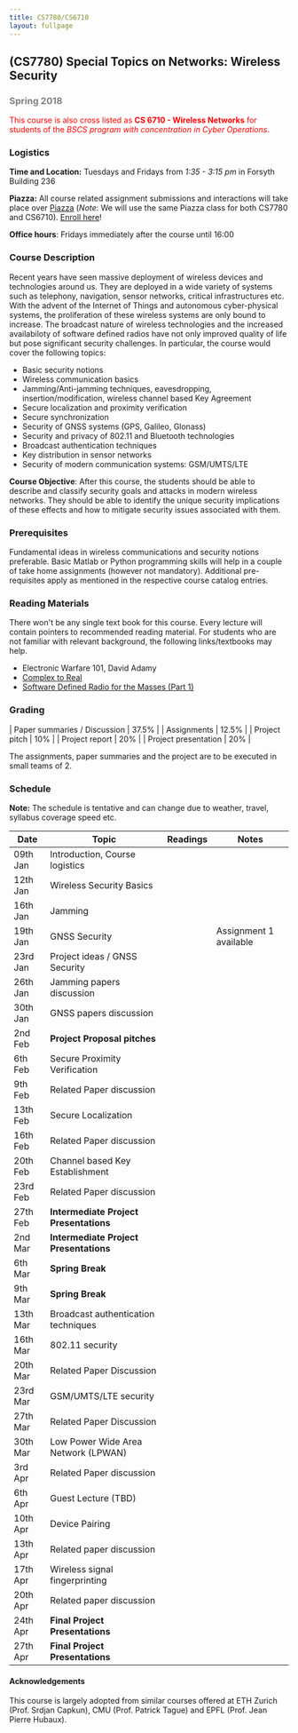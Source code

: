 ```yaml
---
title: CS7780/CS6710
layout: fullpage
---
```


## (CS7780) Special Topics on Networks: Wireless Security
### <span style="color:grey">Spring 2018</span>

<span style="color:red">This course is also cross listed as **CS 6710 - Wireless Networks** for students of the *BSCS program with concentration in Cyber Operations*. </span>

### Logistics
**Time and Location:** Tuesdays and Fridays from *1:35 - 3:15 pm* in Forsyth Building 236

**Piazza:** All course related assignment submissions and interactions will take place over [Piazza](https://piazza.com/northeastern/spring2018/cs7780/home) (*Note*: We will use the same Piazza class for both CS7780 and CS6710). [Enroll here](https://piazza.com/northeastern/spring2018/cs7780/)!

**Office hours**: Fridays immediately after the course until 16:00  

### Course Description
Recent years have seen massive deployment of wireless devices and technologies around us. They are deployed in a wide variety of systems such as telephony, navigation, sensor networks, critical infrastructures etc. With the advent of the Internet of Things and autonomous cyber-physical systems, the proliferation of these wireless systems are only bound to increase. The broadcast nature of wireless technologies and the increased availabiloty of software defined radios have not only improved quality of life but pose significant security challenges. In particular, the course would cover the following topics:

- Basic security notions
- Wireless communication basics
- Jamming/Anti-jamming techniques, eavesdropping, insertion/modification, wireless channel based Key Agreement
- Secure localization and proximity verification
- Secure synchronization 
- Security of GNSS systems  (GPS, Galileo, Glonass)
- Security and privacy of 802.11 and Bluetooth technologies
- Broadcast authentication techniques
- Key distribution in sensor networks
- Security of modern communication systems: GSM/UMTS/LTE

**Course Objective**: After this course, the students should be able to describe and classify security goals and attacks in modern wireless networks. They should be able to identify the unique security implications of these effects and how to mitigate security issues associated with them.

### Prerequisites

Fundamental ideas in wireless communications and security notions preferable. Basic Matlab or Python programming skills will help in a couple of take home assignments (however not mandatory). Additional pre-requisites apply as mentioned in the respective course catalog entries.

### Reading Materials
There won't be any single text book for this course. Every lecture will contain pointers to recommended reading material. For students who are not familiar with relevant background, the following links/textbooks may help.

* Electronic Warfare 101, David Adamy
* [Complex to Real](complextoreal.com)
* [Software Defined Radio for the Masses (Part 1)](https://sites.google.com/site/thesdrinstitute/A-Software-Defined-Radio-for-the-Masses)

### Grading

| Paper summaries / Discussion            | 37.5% |
| Assignments                             | 12.5% |
| Project pitch                           | 10% |
| Project report                          | 20% |
| Project presentation                    | 20% |

The assignments, paper summaries and the project are to be executed in small teams of 2.

### Schedule

**Note:** The schedule is tentative and can change due to weather, travel, syllabus coverage speed etc.

| Date     | Topic                                       | Readings | Notes                  |
|----------|---------------------------------------------|----------|------------------------|
| 09th Jan | Introduction, Course logistics              |          |                        |
| 12th Jan | Wireless Security Basics                    |          |                        |
| 16th Jan | Jamming                                     |          |                        |
| 19th Jan | GNSS Security                               |          | Assignment 1 available |
| 23rd Jan | Project ideas / GNSS Security               |          |                        |
| 26th Jan | Jamming papers discussion                   |          |                        |
| 30th Jan | GNSS papers discussion                      |          |                        |
| 2nd Feb  | **Project Proposal pitches**                |          |                        |
| 6th Feb  | Secure Proximity Verification               |          |                        |
| 9th Feb  | Related Paper discussion                    |          |                        |
| 13th Feb | Secure Localization                         |          |                        |
| 16th Feb | Related Paper discussion                    |          |                        |
| 20th Feb | Channel based Key Establishment             |          |                        |
| 23rd Feb | Related Paper discussion                    |          |                        |
| 27th Feb | **Intermediate Project Presentations**      |          |                        |
| 2nd Mar  | **Intermediate Project Presentations**      |          |                        |
| 6th Mar  | **Spring Break**                            |          |                        |
| 9th Mar  | **Spring Break**                            |          |                        |
| 13th Mar | Broadcast authentication techniques         |          |                        |
| 16th Mar | 802.11 security                             |          |                        |
| 20th Mar | Related Paper Discussion                    |          |                        |
| 23rd Mar | GSM/UMTS/LTE security                       |          |                        |
| 27th Mar | Related Paper Discussion                   |          |                        |
| 30th Mar | Low Power Wide Area Network (LPWAN)        |          |                        |
| 3rd Apr  | Related Paper discussion                   |          |                        |
| 6th Apr  | Guest Lecture (TBD)                        |          |                        |
| 10th Apr | Device Pairing                              |          |                        |
| 13th Apr | Related paper discussion                    |          |                        |
| 17th Apr | Wireless signal fingerprinting              |          |                        |
| 20th Apr | Related paper discussion        |          |                        |
| 24th Apr | **Final Project Presentations**             |          |                        |
| 27th Apr | **Final Project Presentations**             |          |                        |


#### Acknowledgements
This course is largely adopted from similar courses offered at ETH Zurich (Prof. Srdjan Capkun), CMU (Prof. Patrick Tague) and EPFL (Prof. Jean Pierre Hubaux).